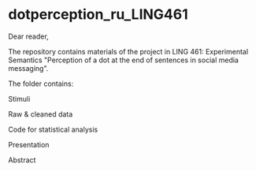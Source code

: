 # dotperception_ru_LING461
Dear reader,

The repository contains materials of the project in LING 461: Experimental Semantics "Perception of a dot at the end of sentences in social media messaging".

The folder contains:

Stimuli

Raw & cleaned data

Code for statistical analysis

Presentation

Abstract
